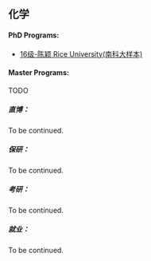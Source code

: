 ## 化学

#### PhD Programs:

- [16级-陈颖 Rice University(南科大样本)](grad-application/chemistry/[US]-16-chenying.md)

#### Master Programs:

TODO


##### 直博：

To be continued.

##### 保研：

To be continued.

##### 考研：

To be continued.

##### 就业：

To be continued.
